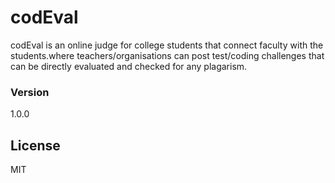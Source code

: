 # codEval
codEval is an online judge for college students that connect faculty with the students.where teachers/organisations can post test/coding challenges that can be directly evaluated and checked for any plagarism.
 
### Version
1.0.0
 
License
----

MIT

